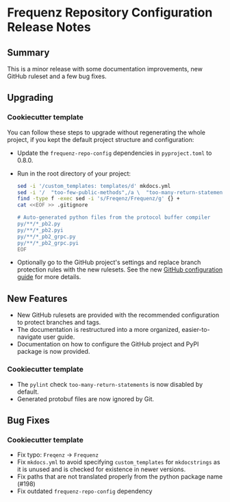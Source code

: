 # Frequenz Repository Configuration Release Notes

## Summary

This is a minor release with some documentation improvements, new GitHub ruleset and a few bug fixes.

## Upgrading

### Cookiecutter template

You can follow these steps to upgrade without regenerating the whole project, if you kept the default project structure and configuration:

* Update the `frequenz-repo-config` dependencies in `pyproject.toml` to 0.8.0.

* Run in the root directory of your project:

    ```sh
    sed -i '/custom_templates: templates/d' mkdocs.yml
    sed -i '/  "too-few-public-methods",/a \  "too-many-return-statements",' pyproject.toml
    find -type f -exec sed -i 's/Freqenz/Frequenz/g' {} +
    cat <<EOF >> .gitignore

    # Auto-generated python files from the protocol buffer compiler
    py/**/*_pb2.py
    py/**/*_pb2.pyi
    py/**/*_pb2_grpc.py
    py/**/*_pb2_grpc.pyi
    EOF
    ```

* Optionally go to the GitHub project's settings and replace branch protection rules with the new rulesets. See the new [GitHub configuration guide](https://frequenz-floss.github.io/frequenz-repo-config-python/v0.8/user-guide/start-a-new-project/github-configuration/#branches) for more details.

## New Features

- New GitHub rulesets are provided with the recommended configuration to protect branches and tags.
- The documentation is restructured into a more organized, easier-to-navigate user guide.
- Documentation on how to configure the GitHub project and PyPI package is now provided.

### Cookiecutter template

- The `pylint` check `too-many-return-statements` is now disabled by default.
- Generated protobuf files are now ignored by Git.

## Bug Fixes

### Cookiecutter template

* Fix typo: `Freqenz` -> `Frequenz`
* Fix `mkdocs.yml` to avoid specifying `custom_templates` for `mkdocstrings` as it is unused and is checked for existence in newer versions.
* Fix paths that are not translated properly from the python package name (#198)
* Fix outdated `frequenz-repo-config` dependency
